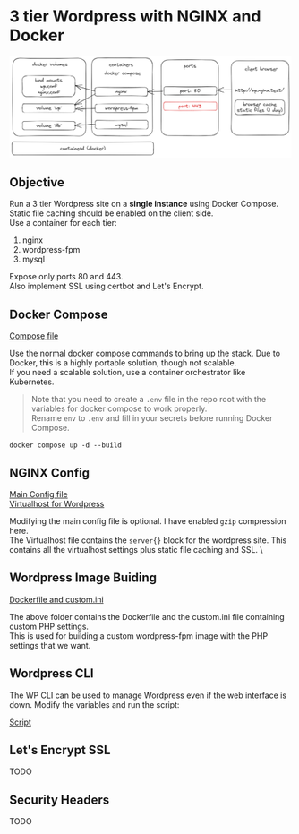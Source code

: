# 3 tier Wordpress with NGINX and Docker

![Architecture](arch/architecture.png)

## Objective

Run a 3 tier Wordpress site on a **single instance** using Docker Compose. Static file caching should be enabled on the client side. \
Use a container for each tier:

1. nginx
2. wordpress-fpm
3. mysql

Expose only ports 80 and 443. \
Also implement SSL using certbot and Let's Encrypt.

## Docker Compose

[Compose file](compose.yml)

Use the normal docker compose commands to bring up the stack. Due to Docker, this is a highly portable solution, though not scalable. \
If you need a scalable solution, use a container orchestrator like Kubernetes.

> Note that you need to create a `.env` file in the repo root with the variables for docker compose to work properly. \
> Rename `env` to `.env` and fill in your secrets before running Docker Compose.

```
docker compose up -d --build
```

## NGINX Config

[Main Config file](nginx/nginx.conf) \
[Virtualhost for Wordpress](nginx/wp.conf)

Modifying the main config file is optional. I have enabled `gzip` compression here. \
The Virtualhost file contains the `server{}` block for the wordpress site. This contains all the virtualhost settings plus static file caching and SSL. \

## Wordpress Image Buiding

[Dockerfile and custom.ini](wp)

The above folder contains the Dockerfile and the custom.ini file containing custom PHP settings. \
This is used for building a custom wordpress-fpm image with the PHP settings that we want.

## Wordpress CLI

The WP CLI can be used to manage Wordpress even if the web interface is down. Modify the variables and run the script:

[Script](run-wpcli.sh)

## Let's Encrypt SSL

TODO

## Security Headers

TODO

